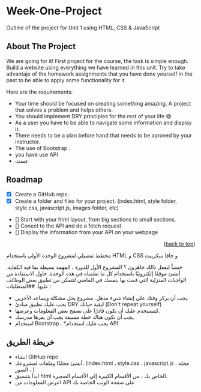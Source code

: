 # Week-One-Project
Outline of the project for Unit 1 using HTML, CSS &amp; JavaScript


<!-- ABOUT THE PROJECT -->
## About The Project


We are going for it! First project for the course, the task is simple enough. Build a website using everything we have learned in this unit. Try to take advantaje of the homework assignments that you have done yourself in the past to be able to apply some functionality for it.

Here are the requirements:
* Your time should be focused on creating something amazing. A project that solves a problem and helps others.
* You should implement DRY principles for the rest of your life :smile:
* As a user you have to be able to navigate some information and display it.
* There needs to be a plan before hand that needs to be aproved by your instructor.
* The use of Bootstrap .
* you have use API
* عسث

## Roadmap

- [x] Create a GitHub repo.
- [x] Create a folder and files for your project. (index.html, style folder, style.css, javascript.js, images folder, etc)
- [] Start with your html layout, from big sections to small sections.
- [] Conect to the API and do a fetch request.
- [] Display the information from your API on your webpage


<p align="right">(<a href="#top">back to top</a>)</p>


مخطط تفصيلي لمشروع الوحدة الأولى باستخدام HTML و CSS و جافا سكريبت

حسناً لنفعل ذالك جاهزون ؟ المشروع الأول للدورة ، المهمة بسيطة بما فيه الكفاية. أنشئ موقعًا إلكترونيًا باستخدام كل ما تعلمناه في هذه الوحدة. حاول الاستفادة من الواجبات المنزلية التي قمت بها بنفسك في الماضي لتتمكن من تطبيق بعض الوظائف عليها.
    ##المتطلبات :
* يجب أن يركز وقتك على إنشاء شيء مذهل. مشروع يحل مشكلة ويساعد الآخرين.
* يجب عليك تطبيق مبادئ DRY لبقية حياتك (Don't repeat yourself)
* كمستخدم عليك أن تكون قادرًا على تصفح بعض المعلومات وعرضها.
*  يجب أن تكون هناك خطة مسبقة يجب أن يقرها مدرسك.
* استخدام Bootstrap .
*يجب عليك استخدام API
## خريطة الطريق

 * انشاء GitHup repo
* أنشئ مجلدًا وملفات لمشروعك. (index.html  ، style.css ، javascript.js ، مجلد الصور ، )
* ابدأ بتنسيق html الخاص بك ، من الأقسام الكبيرة إلى الأقسام الصغيرة.
* اعرض المعلومات من API على صفحة الويب الخاصة بك
